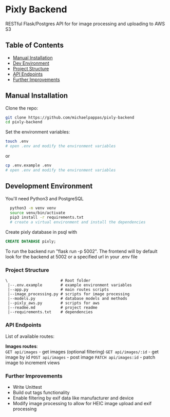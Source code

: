 # Pixly Backend
RESTful Flask/Postgres API for for image processing and uploading to AWS S3

## Table of Contents
- [Manual Installation](#manual-installation)
- [Dev Environment](#development-environment)
- [Project Structure](#project-structure)
- [API Endpoints](#api-endpoints)
- [Further Improvements](#further-improvements)

## Manual Installation

Clone the repo:

```bash
git clone https://github.com/michaelpappas/pixly-backend
cd pixly-backend
```

Set the environment variables:
```bash
touch .env
# open .env and modify the environment variables
```
or
```bash
cp .env.example .env
# open .env and modify the environment variables
```




## Development Environment

You'll need Python3 and PostgreSQL

```bash
  python3 -m venv venv
  source venv/bin/activate
  pip3 install -r requirements.txt
  # create a virtual environment and install the dependencies
  ```

Create pixly database in psql with
```sql
CREATE DATABASE pixly;
```

To run the backend run "flask run -p 5002".
The frontend will by default look for the backend at 5002 or a specified url in your .env file

### Project Structure

```
\                       # Root folder
 |--.env.example        # example environment variables
 |--app.py              # main routes scripts
 |--image_processing.py # scripts for image processing
 |--models.py           # database models and methods
 |--pixly_aws.py        # scripts for aws
 |--readme.md           # project readme
 |--requirements.txt    # dependencies
```

### API Endpoints

List of available routes:

**Images routes**:\
`GET api/images` - get images (optional filtering)
`GET api/images/:id` - get image by id
`POST api/images` - post image
`PATCH api/images:id` - patch image to increment views

### Further Improvements

- Write Unittest
- Build out tags functionality
- Enable filtering by exif data like manufacturer and device
- Modify image processing to allow for HEIC image upload and exif processing









